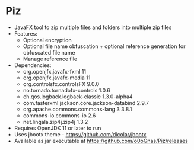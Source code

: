 # Piz
- JavaFX tool to zip multiple files and folders into multiple zip files
- Features:
	+ Optional encryption
	+ Optional file name obfuscation + optional reference generation for obfuscated file name
	+ Manage reference file
- Dependencies:
	+ org.openjfx.javafx-fxml 11
	+ org.openjfx.javafx-media 11
	+ org.controlsfx.controlsFX 9.0.0
	+ no.tornado.tornadofx-controls 1.0.6
	+ ch.qos.logback.logback-classic 1.3.0-alpha4
	+ com.fasterxml.jackson.core.jackson-databind 2.9.7
	+ org.apache.commons.commons-lang 3 3.8.1 
	+ commons-io.commons-io 2.6
	+ net.lingala.zip4j.zip4j 1.3.2
- Requires OpenJDK 11 or later to run
- Uses jbootx theme - https://github.com/dicolar/jbootx
- Available as jar executable at https://github.com/o0oGnas/Piz/releases